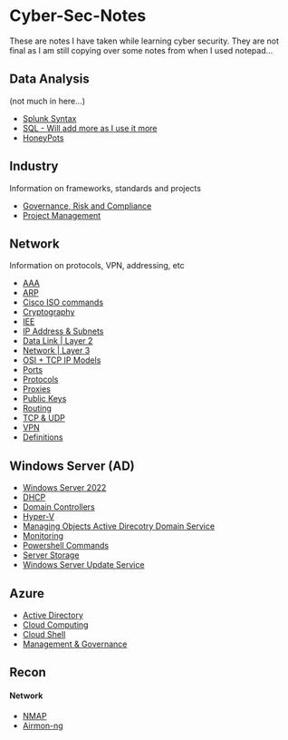 # Cyber-Sec-Notes
These are notes I have taken while learning cyber security.
They are not final as I am still copying over some notes from when
I used notepad...

## Data Analysis
(not much in here...)
* [Splunk Syntax](/Data%20Analysis/Splunk.md)
* [SQL - Will add more as I use it more](/Data%20Analysis/SQL.md)
* [HoneyPots](/Industry/Honeypots.md)

## Industry
Information on frameworks, standards and projects
* [Governance, Risk and Compliance](/Industry/GRC.md)
* [Project Management](/Industry/Project%20Management.md)

## Network
Information on protocols, VPN, addressing, etc
* [AAA](/Networking/AAA.md)
* [ARP](/Networking/ARP.md)
* [Cisco ISO commands](/Networking/Cisco%20ISO.md)
* [Cryptography](/Networking/Cryptography.md)
* [IEE](/Networking/IEE.md)
* [IP Address & Subnets](/Networking/IP%20Addressing%20and%20Subnets.md)
* [Data Link | Layer 2](/Networking/Layer%202%20-%20Data%20Link.md)
* [Network | Layer 3](/Networking/Layer%203%20-%20Network.md)
* [OSI + TCP IP Models](/Networking/OSI%20%26%20TCP%20IP%20Models.md)
* [Ports](/Networking/Ports.md)
* [Protocols](/Networking/Protocols.md)
* [Proxies](/Networking/Proxy.md)
* [Public Keys](/Networking/Public%20Key.md)
* [Routing](/Networking/Routing.md)
* [TCP & UDP](/Networking/TCP%20%26%20UDP%20Connection.md)
* [VPN](/Networking/VPN.md)
* [Definitions](/Networking/Definitions.md)

## Windows Server (AD)
* [Windows Server 2022](/Windows%20Server/Windows%20Server%202022.md)
* [DHCP](/Windows%20Server/DHCP.md)
* [Domain Controllers](/Windows%20Server/Domain%20Controllers.md)
* [Hyper-V](/Windows%20Server/Hyper-V.md)
* [Managing Objects Active Direcotry Domain Service](/Windows%20Server/Managing%20objects%20in%20AD%20DS.md)
* [Monitoring](/Windows%20Server/Monitoring.md)
* [Powershell Commands](/Windows%20Server/Powershell.md)
* [Server Storage](/Windows%20Server/Storage.md)
* [Windows Server Update Service](/Windows%20Server/WSUS.md)
## Azure
- [Active Directory](Azure/Azure%20AD.md)
- [Cloud Computing](/Azure/Cloud%20Computing.md)
- [Cloud Shell](/Azure/Cloud%20Shell.md)
- [Management & Governance](/Azure/Management%20&%20Governance.md)

## Recon
#### Network
- [NMAP](/Recon/NMAP.md)
- [Airmon-ng](/Recon/Airmon.mg)